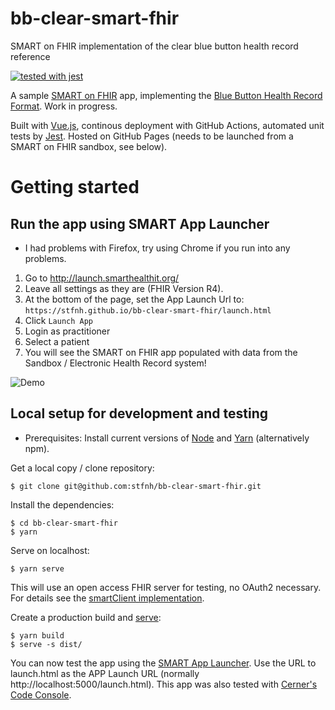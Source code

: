 # bb-clear-smart-fhir
SMART on FHIR implementation of the clear blue button health record reference

[![tested with jest](https://img.shields.io/badge/tested_with-jest-99424f.svg)](https://github.com/facebook/jest)

A sample [SMART on FHIR](http://docs.smarthealthit.org/) app, implementing the [Blue Button Health Record Format](https://github.com/blue-button/bbClear). Work in progress.

Built with [Vue.js](https://vuejs.org/), continous deployment with GitHub Actions, automated unit tests by [Jest](https://jestjs.io/). Hosted on GitHub Pages (needs to be launched from a SMART on FHIR sandbox, see below).

# Getting started

## Run the app using SMART App Launcher

- I had problems with Firefox, try using Chrome if you run into any problems.

1. Go to http://launch.smarthealthit.org/
2. Leave all settings as they are (FHIR Version R4).
3. At the bottom of the page, set the App Launch Url to: `https://stfnh.github.io/bb-clear-smart-fhir/launch.html`
4. Click `Launch App`
5. Login as practitioner
6. Select a patient
7. You will see the SMART on FHIR app populated with data from the Sandbox / Electronic Health Record system!

![Demo](./bb-clear-smart-fhir-demo.gif)

## Local setup for development and testing

- Prerequisites: Install current versions of [Node](https://nodejs.org/en) and [Yarn](https://yarnpkg.com/lang/en/) (alternatively npm).

Get a local copy / clone repository:

```
$ git clone git@github.com:stfnh/bb-clear-smart-fhir.git
```

Install the dependencies:

```
$ cd bb-clear-smart-fhir
$ yarn
```

Serve on localhost:

```
$ yarn serve
```

This will use an open access FHIR server for testing, no OAuth2 necessary. For details see the [smartClient implementation](./src/smartClient.js).

Create a production build and [serve](https://github.com/zeit/serve#readme):

```
$ yarn build
$ serve -s dist/
```

You can now test the app using the [SMART App Launcher](http://launch.smarthealthit.org/). Use the URL to launch.html as the APP Launch URL (normally http://localhost:5000/launch.html). This app was also tested with [Cerner's Code Console](https://code.cerner.com/developer/smart-on-fhir/apps).

